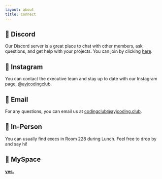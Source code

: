 ```yaml
---
layout: about
title: Connect
---
```


👾 Discord
------------
<p>
Our Discord server is a great place to chat with other members, ask questions, and get help with your projects. You can join by clicking <a href="https://discord.gg/x5aSj8Z3pX">here</a>.
</p>

📸 Instagram
------------
<p>
You can contact the executive team and stay up to date with our Instagram page, <a href="https://www.instagram.com/ayjcodingclub/">@ayjcodingclub</a>.
</p>

📧 Email
------------
<p>
For any questions, you can email us at <a href="mailto:codingclub@ayjcoding.club">codingclub@ayjcoding.club</a>.
</p>

👋 In-Person
------------
<p>
You can usually find execs in Room 228 during Lunch. Feel free to drop by and say hi!
</p>

🦀 MySpace
------------
<p>
    <a href="https://www.youtube.com/watch?v=dQw4w9WgXcQ"> <b>yes.</b></a>
</p>